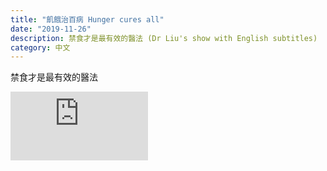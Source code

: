 ```yaml
---
title: "飢餓治百病 Hunger cures all"
date: "2019-11-26"
description: 禁食才是最有效的醫法 (Dr Liu's show with English subtitles)
category: 中文
---
```


禁食才是最有效的醫法

<iframe width="220" height="110" src="https://www.youtube.com/embed/4Qb9lV2m2CE" frameborder="0" allowfullscreen></iframe>
